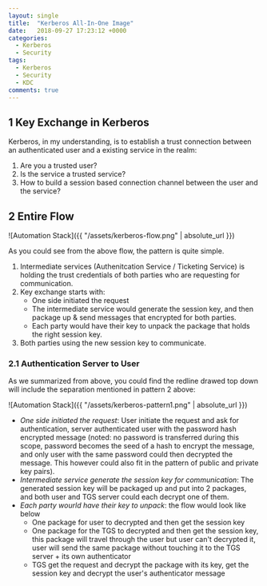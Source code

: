 ```yaml
---
layout: single
title:  "Kerberos All-In-One Image"
date:   2018-09-27 17:23:12 +0000
categories: 
  - Kerberos
  - Security
tags:
  - Kerberos
  - Security
  - KDC
comments: true
---
```

## 1 Key Exchange in Kerberos
Kerberos, in my understanding, is to establish a trust connection between an authenticated user and a existing service in the realm:

1. Are you a trusted user?
2. Is the service a trusted service?
3. How to build a session based connection channel between the user and the service?

## 2 Entire Flow
![Automation Stack]({{ "/assets/kerberos-flow.png" | absolute_url }})

As you could see from the above flow, the pattern is quite simple.

1. Intermediate services (Authenitcation Service / Ticketing Service) is holding the trust credentials of both parties who are requesting for communication.
2. Key exchange starts with:
    - One side initiated the request
    - The intermediate service would generate the session key, and then package up & send messages that encrypted for both parties.
    - Each party would have their key to unpack the package that holds the right session key.
3. Both parties using the new session key to communicate.

### 2.1 Authentication Server to User
As we summarized from above, you could find the redline drawed top down will include the separation mentioned in pattern 2 above:

![Automation Stack]({{ "/assets/kerberos-pattern1.png" | absolute_url }})

- *One side initiated the request*: User initiate the request and ask for authentication, server authenticated user with the password hash encrypted message (noted: no password is transferred during this scope, password becomes the seed of a hash to encrypt the message, and only user with the same password could then decrypted the message. This however could also fit in the pattern of public and private key pairs). 
- *Intermediate service generate the session key for communication*: The generated session key will be packaged up and put into 2 packages, and both user and TGS server could each decrypt one of them.
- *Each party wourld have their key to unpack*: the flow would look like below
    - One package for user to decrypted and then get the session key
    - One package for the TGS to decrypted and then get the session key, this package will travel through the user but user can't decrypted it, user will send the same package without touching it to the TGS server + its own authenticator
    - TGS get the request and decrypt the package with its key, get the session key and decrypt the user's authenticator message